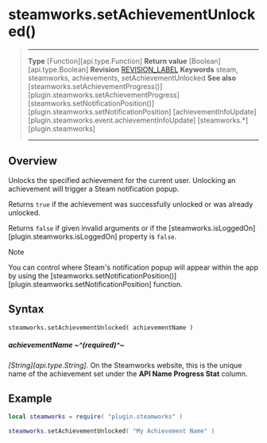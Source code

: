 # steamworks.setAchievementUnlocked()

> --------------------- ------------------------------------------------------------------------------------------
> __Type__              [Function][api.type.Function]
> __Return value__      [Boolean][api.type.Boolean]
> __Revision__          [REVISION_LABEL](REVISION_URL)
> __Keywords__          steam, steamworks, achievements, setAchievementUnlocked
> __See also__          [steamworks.setAchievementProgress()][plugin.steamworks.setAchievementProgress]
>						[steamworks.setNotificationPosition()][plugin.steamworks.setNotificationPosition]
>                       [achievementInfoUpdate][plugin.steamworks.event.achievementInfoUpdate]
>						[steamworks.*][plugin.steamworks]
> --------------------- ------------------------------------------------------------------------------------------


## Overview

Unlocks the specified achievement for the current user. Unlocking an achievement will trigger a Steam notification popup.

Returns `true` if the achievement was successfully unlocked or was already unlocked.

Returns `false` if given invalid arguments or if the [steamworks.isLoggedOn][plugin.steamworks.isLoggedOn] property is `false`.

<div class="guide-notebox">
<div class="notebox-title">Note</div>

You can control where Steam's notification popup will appear within the app by using the [steamworks.setNotificationPosition()][plugin.steamworks.setNotificationPosition] function.

</div>


## Syntax

	steamworks.setAchievementUnlocked( achievementName )

##### achievementName ~^(required)^~
_[String][api.type.String]._ On the Steamworks website, this is the unique name of the achievement set under the <nobr>__API Name Progress Stat__</nobr> column.


## Example

``````lua
local steamworks = require( "plugin.steamworks" )

steamworks.setAchievementUnlocked( "My Achievement Name" )
``````
